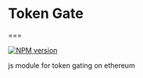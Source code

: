 # Token Gate

===

[![NPM version][npm-image]][npm-url]

js module for token gating on ethereum

[npm-image]: https://badge.fury.io/js/tokengate.svg
[npm-url]: https://npmjs.org/package/tokengate
